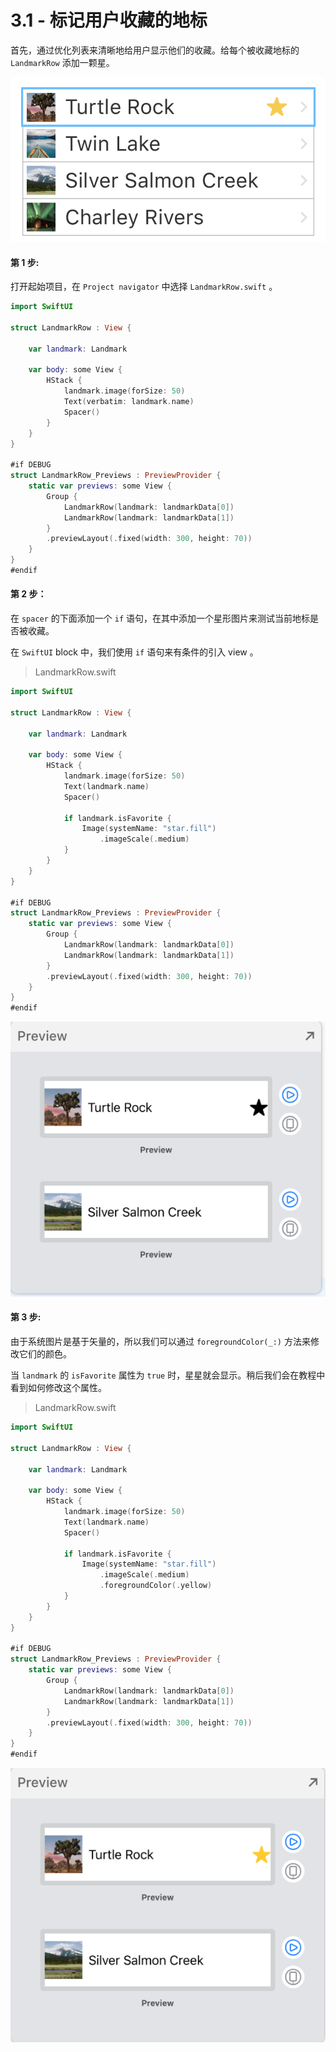 # 3.1 - 标记用户收藏的地标

首先，通过优化列表来清晰地给用户显示他们的收藏。给每个被收藏地标的 `LandmarkRow` 添加一颗星。

![&#x6548;&#x679C;&#x9884;&#x89C8;](../../../.gitbook/assets/image%20%2842%29.png)

#### 第 1 步:

打开起始项目，在 `Project navigator` 中选择 `LandmarkRow.swift` 。

```swift
import SwiftUI

struct LandmarkRow : View {
    
    var landmark: Landmark
    
    var body: some View {
        HStack {
            landmark.image(forSize: 50)
            Text(verbatim: landmark.name)
            Spacer()
        }
    }
}

#if DEBUG
struct LandmarkRow_Previews : PreviewProvider {
    static var previews: some View {
        Group {
            LandmarkRow(landmark: landmarkData[0])
            LandmarkRow(landmark: landmarkData[1])
        }
        .previewLayout(.fixed(width: 300, height: 70))
    }
}
#endif
```

#### 第 2 步：

在 `spacer` 的下面添加一个 `if` 语句，在其中添加一个星形图片来测试当前地标是否被收藏。

在 `SwiftUI` block 中，我们使用 `if` 语句来有条件的引入 view 。

> LandmarkRow.swift

```swift
import SwiftUI

struct LandmarkRow : View {
    
    var landmark: Landmark
    
    var body: some View {
        HStack {
            landmark.image(forSize: 50)
            Text(landmark.name)
            Spacer()
            
            if landmark.isFavorite {
                Image(systemName: "star.fill")
                    .imageScale(.medium)
            }
        }
    }
}

#if DEBUG
struct LandmarkRow_Previews : PreviewProvider {
    static var previews: some View {
        Group {
            LandmarkRow(landmark: landmarkData[0])
            LandmarkRow(landmark: landmarkData[1])
        }
        .previewLayout(.fixed(width: 300, height: 70))
    }
}
#endif
```

![&#x7B2C; 2 &#x6B65; - &#x9884;&#x89C8;](../../../.gitbook/assets/image%20%2847%29.png)

#### 第 3 步:

由于系统图片是基于矢量的，所以我们可以通过 `foregroundColor(_:)` 方法来修改它们的颜色。

当 `landmark` 的 `isFavorite` 属性为 `true` 时，星星就会显示。稍后我们会在教程中看到如何修改这个属性。

> LandmarkRow.swift

```swift
import SwiftUI

struct LandmarkRow : View {
    
    var landmark: Landmark
    
    var body: some View {
        HStack {
            landmark.image(forSize: 50)
            Text(landmark.name)
            Spacer()
            
            if landmark.isFavorite {
                Image(systemName: "star.fill")
                    .imageScale(.medium)
                    .foregroundColor(.yellow)
            }
        }
    }
}

#if DEBUG
struct LandmarkRow_Previews : PreviewProvider {
    static var previews: some View {
        Group {
            LandmarkRow(landmark: landmarkData[0])
            LandmarkRow(landmark: landmarkData[1])
        }
        .previewLayout(.fixed(width: 300, height: 70))
    }
}
#endif
```

![&#x7B2C; 3 &#x6B65; - &#x9884;&#x89C8;](../../../.gitbook/assets/image%20%2844%29.png)

